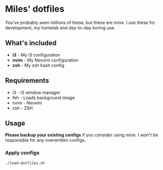 # Miles' dotfiles

You've probably seen millions of these, but these are mine. I use these for development, my homelab and day-to-day boring use.

## What's included

- **i3** - My i3 configuration
- **nvim** - My Neovim configuration
- **zsh** - My zsh bash config

## Requirements
- i3 - i3 window manager
- feh - Loads background image
- nvim - Neovim
- zsh - ZSH

## Usage
**Please backup your existing configs** if you consider using mine. I won't be responsible for any overwritten configs.

### Apply configs
`./load-dotfiles.sh`
